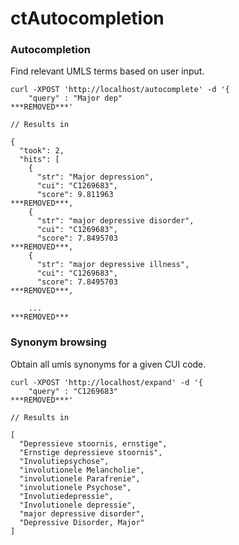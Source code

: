 ctAutocompletion
=======

### Autocompletion

Find relevant UMLS terms based on user input.


```
curl -XPOST 'http://localhost/autocomplete' -d '{
    "query" : "Major dep"
***REMOVED***'

// Results in

{
  "took": 2,
  "hits": [
    {
      "str": "Major depression",
      "cui": "C1269683",
      "score": 9.811963
***REMOVED***,
    {
      "str": "major depressive disorder",
      "cui": "C1269683",
      "score": 7.8495703
***REMOVED***,
    {
      "str": "major depressive illness",
      "cui": "C1269683",
      "score": 7.8495703
***REMOVED***,

    ...
***REMOVED***
```



### Synonym browsing

Obtain all umls synonyms for a given CUI code.


```
curl -XPOST 'http://localhost/expand' -d '{
    "query" : "C1269683"
***REMOVED***'

// Results in

[
  "Depressieve stoornis, ernstige",
  "Ernstige depressieve stoornis",
  "Involutiepsychose",
  "involutionele Melancholie",
  "involutionele Parafrenie",
  "involutionele Psychose",
  "Involutiedepressie",
  "Involutionele depressie",
  "major depressive disorder",
  "Depressive Disorder, Major"
]
```
